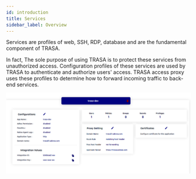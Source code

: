 ```yaml
---
id: introduction
title: Services
sidebar_label: Overview
---
```



Services are profiles of web, SSH, RDP, database and are the fundamental component of TRASA. 



In fact, The sole purpose of using TRASA is to protect these services from unauthorized access. Configuration profiles of these services are used by TRASA to authenticate and authorize users' access. TRASA access proxy uses these profiles to determine how to forward incoming traffic to back-end services.

![service profile](./service-profile.png 'Example of Web Service Profile')
